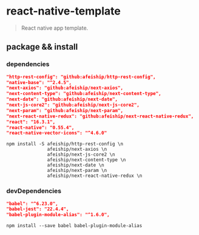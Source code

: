 # react-native-template
> React native app template.

## package && install

### dependencies
```json
"http-rest-config": "github:afeiship/http-rest-config",
"native-base": "^2.4.5",
"next-axios": "github:afeiship/next-axios",
"next-content-type": "github:afeiship/next-content-type",
"next-date": "github:afeiship/next-date",
"next-js-core2": "github:afeiship/next-js-core2",
"next-param": "github:afeiship/next-param",
"next-react-native-redux": "github:afeiship/next-react-native-redux",
"react": "16.3.1",
"react-native": "0.55.4",
"react-native-vector-icons": "^4.6.0"
```

```shell
npm install -S afeiship/http-rest-config \n
               afeiship/next-axios \n
               afeiship/next-js-core2 \n
               afeiship/next-content-type \n
               afeiship/next-date \n
               afeiship/next-param \n
               afeiship/next-react-native-redux \n
```


### devDependencies
```json
"babel": "^6.23.0",
"babel-jest": "22.4.4",
"babel-plugin-module-alias": "^1.6.0",
```

```shell
npm install --save babel babel-plugin-module-alias
```


